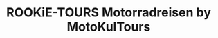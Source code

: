 ---
title: "ROOKiE-TOURS Motorradreisen by MotoKulTours"
url: /oberschleissheim/rookie-tours-motorradreisen-by-motokultours/
shop: Reisebüro
---